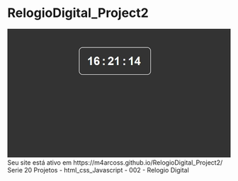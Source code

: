# RelogioDigital_Project2<br>
<img src="https://github.com/M4arcoss/RelogioDigital_Project2/blob/main/Captura%20de%20tela%202023-09-08%20162122.jpg">
<br>
Seu site está ativo em https://m4arcoss.github.io/RelogioDigital_Project2/<br>
Serie 20 Projetos - html_css_Javascript - 002 - Relogio Digital
